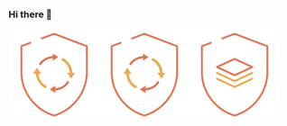 ### Hi there 👋

<!--
**matheuscarvzup69/matheuscarvzup69** is a ✨ _special_ ✨ repository because its `README.md` (this file) appears on your GitHub profile.

Here are some ideas to get you started:

- 🔭 I’m currently working on ...
- 🌱 I’m currently learning ...
- 👯 I’m looking to collaborate on ...
- 🤔 I’m looking for help with ...
- 💬 Ask me about ...
- 📫 How to reach me: ...
- 😄 Pronouns: ...
- ⚡ Fun fact: ...
-->
<img src='badges/ssdlc.png' alt='badges/ssdlc.png' width='160px' /><img src='badges/ssdlc.png' alt='badges/ssdlc.png' width='160px' /><img src='badges/regulatorios.png' alt='badges/regulatorios.png' width='160px' />